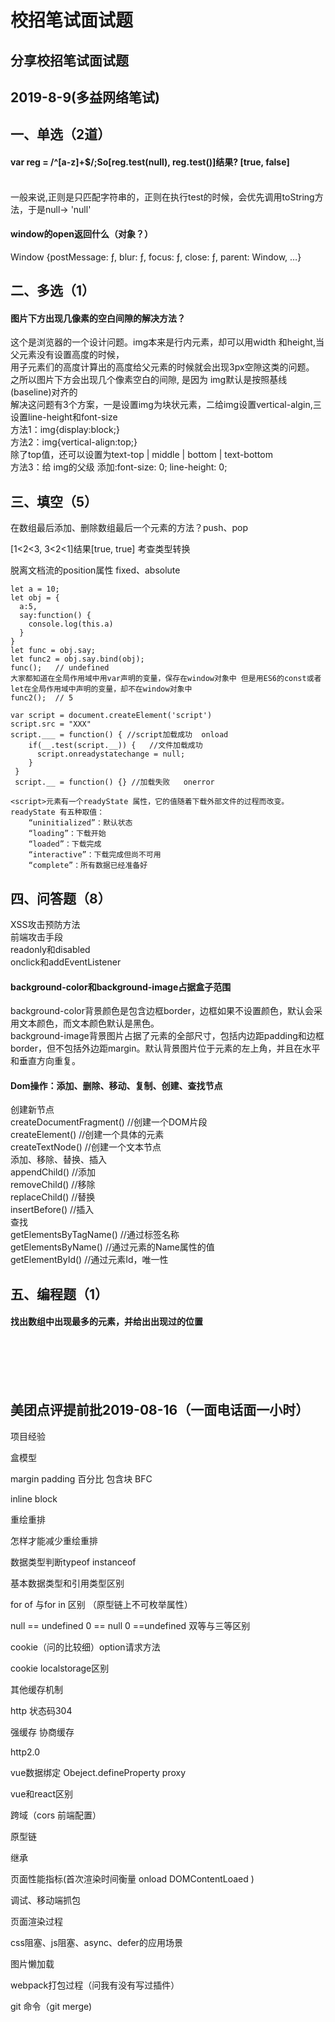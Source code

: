 # 校招笔试面试题
分享校招笔试面试题<br>
---------------
2019-8-9(多益网络笔试)
---------------
一、单选（2道）<br>
---------------
#### var reg = /^[a-z]+$/;So[reg.test(null), reg.test()]结果? [true, false]<br>
<br>
一般来说,正则是只匹配字符串的，正则在执行test的时候，会优先调用toString方法，于是null-> 'null'<br>

#### window的open返回什么（对象？）<br>
Window {postMessage: ƒ, blur: ƒ, focus: ƒ, close: ƒ, parent: Window, …}<br>

二、多选（1）
---------------
#### 图片下方出现几像素的空白间隙的解决方法？<br>
这个是浏览器的一个设计问题。img本来是行内元素，却可以用width 和height,当父元素没有设置高度的时候，<br>
用子元素们的高度计算出的高度给父元素的时候就会出现3px空隙这类的问题。<br>
之所以图片下方会出现几个像素空白的间隙, 是因为 img默认是按照基线(baseline)对齐的<br>
解决这问题有3个方案，一是设置img为块状元素，二给img设置vertical-algin,三设置line-height和font-size <br>
方法1：img{display:block;}<br>
方法2：img{vertical-align:top;}<br>
除了top值，还可以设置为text-top | middle | bottom | text-bottom<br>
方法3：给 img的父级 添加:font-size: 0; line-height: 0;<br>

三、填空（5）
---------------
在数组最后添加、删除数组最后一个元素的方法？push、pop<br>

[1<2<3, 3<2<1]结果[true, true] 考查类型转换<br>

脱离文档流的position属性 fixed、absolute<br>
```
let a = 10;
let obj = {
  a:5,
  say:function() {
    console.log(this.a)
  }
}
let func = obj.say;
let func2 = obj.say.bind(obj);
func();   // undefined  
大家都知道在全局作用域中用var声明的变量，保存在window对象中 但是用ES6的const或者let在全局作用域中声明的变量，却不在window对象中
func2();  // 5
```
```
var script = document.createElement('script')
script.src = "XXX"
script.___ = function() { //script加载成功  onload
    if(__.test(script.__)) {   //文件加载成功
      script.onreadystatechange = null;
    }
 }
 script.__ = function() {} //加载失败   onerror
 
<script>元素有一个readyState 属性，它的值随着下载外部文件的过程而改变。readyState 有五种取值：
    “uninitialized”：默认状态
    “loading”：下载开始
    “loaded”：下载完成
    “interactive”：下载完成但尚不可用
    “complete”：所有数据已经准备好
```
四、问答题（8）
---------------
XSS攻击预防方法<br>
前端攻击手段<br>
readonly和disabled
<br>
onclick和addEventListener<br>
#### background-color和background-image占据盒子范围<br>
background-color背景颜色是包含边框border，边框如果不设置颜色，默认会采用文本颜色，而文本颜色默认是黑色。<br>
background-image背景图片占据了元素的全部尺寸，包括内边距padding和边框border，但不包括外边距margin。默认背景图片位于元素的左上角，并且在水平和垂直方向重复。<br>

#### Dom操作：添加、删除、移动、复制、创建、查找节点<br>
创建新节点<br>
createDocumentFragment() //创建一个DOM片段<br>
createElement() //创建一个具体的元素<br>
createTextNode() //创建一个文本节点<br>
添加、移除、替换、插入<br>
appendChild() //添加<br>
removeChild() //移除<br>
replaceChild() //替换<br>
insertBefore() //插入<br>
查找<br>
getElementsByTagName() //通过标签名称<br>
getElementsByName() //通过元素的Name属性的值<br>
getElementById() //通过元素Id，唯一性<br>

五、编程题（1）
---------------
#### 找出数组中出现最多的元素，并给出出现过的位置<br>
<br><br><br><br>

美团点评提前批2019-08-16（一面电话面一小时）
---------------
项目经验<br>

盒模型<br>

margin padding 百分比 包含块 BFC<br>

inline block <br>

重绘重排<br>

怎样才能减少重绘重排<br>

数据类型判断typeof instanceof<br> 

基本数据类型和引用类型区别<br>

for of 与for in 区别 （原型链上不可枚举属性）<br>

null == undefined 0 == null 0 ==undefined 双等与三等区别<br>

cookie（问的比较细）option请求方法<br>

cookie localstorage区别<br>

其他缓存机制<br>

http 状态码304<br>

强缓存 协商缓存<br>

http2.0<br>

vue数据绑定 Obeject.defineProperty proxy <br>

vue和react区别<br>

跨域（cors 前端配置）<br>

原型链<br>

继承<br>

页面性能指标(首次渲染时间衡量 onload DOMContentLoaed )<br>

调试、移动端抓包<br>

页面渲染过程<br>

css阻塞、js阻塞、async、defer的应用场景<br>

图片懒加载<br>

webpack打包过程（问我有没有写过插件）<br>

git 命令（git merge)<br>
